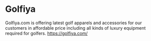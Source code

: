 # Golfiya
Golfiya.com is offering latest golf apparels and accessories for our customers in affordable price including all kinds of luxury equipment required for golfers. https://golfiya.com/
